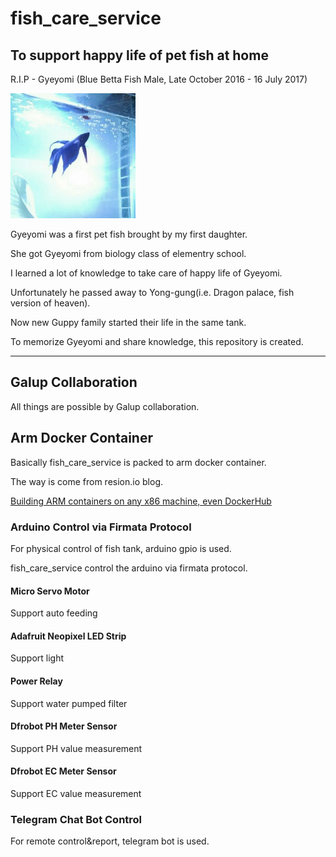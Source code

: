 # fish_care_service
## To support happy life of pet fish at home

R.I.P - Gyeyomi (Blue Betta Fish Male, Late October 2016 - 16 July 2017)

![](/media/Gyeyomi.jpg)

Gyeyomi was a first pet fish brought by my first daughter.

She got Gyeyomi from biology class of elementry school.

I learned a lot of knowledge to take care of happy life of Gyeyomi.

Unfortunately he passed away to Yong-gung(i.e. Dragon palace, fish version of heaven).

Now new Guppy family started their life in the same tank.

To memorize Gyeyomi and share knowledge, this repository is created.

----

## Galup Collaboration
All things are possible by Galup collaboration.

## Arm Docker Container
Basically fish_care_service is packed to arm docker container.

The way is come from resion.io blog.

[Building ARM containers on any x86 machine, even DockerHub](https://resin.io/blog/building-arm-containers-on-any-x86-machine-even-dockerhub/)

### Arduino Control via Firmata Protocol
For physical control of fish tank, arduino gpio is used.

fish_care_service control the arduino via firmata protocol.
#### Micro Servo Motor
Support auto feeding
#### Adafruit Neopixel LED Strip
Support light
#### Power Relay
Support water pumped filter
#### Dfrobot PH Meter Sensor
Support PH value measurement
#### Dfrobot EC Meter Sensor
Support EC value measurement

### Telegram Chat Bot Control
For remote control&report, telegram bot is used.

